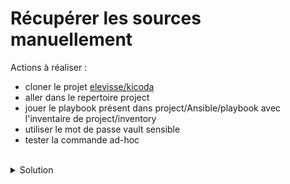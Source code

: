 # Récupérer les sources manuellement

Actions à réaliser :
- cloner le projet [elevisse/kicoda](https://github.com/elevisse/kicoda)
- aller dans le repertoire project
- jouer le playbook présent dans project/Ansible/playbook avec l'inventaire de project/inventory
- utiliser le mot de passe vault sensible
- tester la commande ad-hoc

<br>

<details>

<summary>Solution</summary>

## Actions 
Cloner le rojet
```
git clone https://github.com/elevisse/kicoda
```{{exec}}

Aller dans le dossier kicoda/Ansible/project
```
cd kicoda/project
```{{exec}}

Jouer le playbook avec le mot de passe sensible
```
ansible-playbook playbook/main.yml -i inventory --ask-vault-pass
```{{exec}}

tester les commandes ad-hoc :
```plain
ansible all -m ansible.builtin.ping
```{{exec}}
